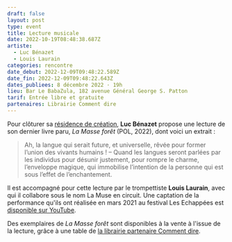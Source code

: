 ```yaml
---
draft: false
layout: post
type: event
title: Lecture musicale
date: 2022-10-19T08:48:38.687Z
artiste:
  - Luc Bénazet
  - Louis Laurain
categories: rencontre
date_debut: 2022-12-09T09:48:22.589Z
date_fin: 2022-12-09T09:48:22.643Z
dates_publiees: 8 décembre 2022 · 19h
lieu: Bar Le BabaZula, 182 avenue Général George S. Patton
tarif: Entrée libre et gratuite
partenaires: Librairie Comment dire
---
```

[](https://www.youtube.com/watch?v=NhLLYenEULI)Pour clôturer sa [résidence de création](https://maiporennes.fr/residence/2022/07/06/r-sidence-dautomne.html), **Luc Bénazet** propose une lecture de son dernier livre paru, *La Masse forêt* (POL, 2022), dont voici un extrait :

> Ah, la langue qui serait future, et universelle, rêvée pour former l’union des vivants humains ! – Quand les langues seront parlées par les individus pour désunir justement, pour rompre le charme, l’enveloppe magique, qui immobilise l’intention de la personne qui est sous l’effet de l’enchantement. 

Il est accompagné pour cette lecture par le trompettiste **Louis Laurain**, avec qui il collabore sous le nom La Muse en circuit. Une captation de la performance qu'ils ont réalisée en mars 2021 au festival Les Echappées est [disponible sur YouTube](https://www.youtube.com/watch?v=NhLLYenEULI).

Des exemplaires de *La Masse forêt* sont disponibles à la vente à l'issue de la lecture, grâce à une table de [la librairie partenaire Comment dire](https://www.librairiecommentdire.fr/).